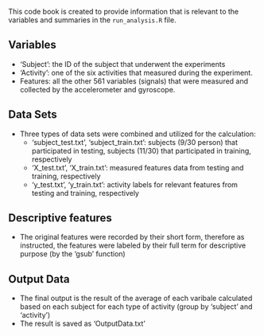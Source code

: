 This code book is created to provide information that is relevant to the
variables and summaries in the `run_analysis.R` file.

## Variables

-   ‘Subject’: the ID of the subject that underwent the experiments
-   ‘Activity’: one of the six activities that measured during the
    experiment.
-   Features: all the other 561 variables (signals) that were measured
    and collected by the accelerometer and gyroscope.

## Data Sets

-   Three types of data sets were combined and utilized for the
    calculation:
    -   ‘subject\_test.txt’, ‘subject\_train.txt’: subjects (9/30
        person) that participated in testing, subjects (11/30) that
        participated in training, respectively
    -   ‘X\_test.txt’, ‘X\_train.txt’: measured features data from
        testing and training, respectively
    -   ‘y\_test.txt’, ‘y\_train.txt’: activity labels for relevant
        features from testing and training, respectively

## Descriptive features

-   The original features were recorded by their short form, therefore
    as instructed, the features were labeled by their full term for
    descriptive purpose (by the ‘gsub’ function)

## Output Data

-   The final output is the result of the average of each varibale
    calculated based on each subject for each type of activity (group by
    ‘subject’ and ‘activity’)
-   The result is saved as ‘OutputData.txt’
